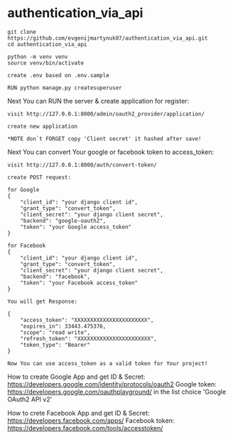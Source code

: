 # authentication_via_api

```shell
git clone https://github.com/evgenijmartynuk07/authentication_via_api.git
cd authentication_via_api

python -m venv venv
source venv/bin/activate

create .env based on .env.sample

RUN python manage.py createsuperuser

```

Next You can RUN the server & create application for register:
```shell
visit http://127.0.0.1:8000/admin/oauth2_provider/application/

create new application

*NOTE don`t FORGET copy 'Client secret' it hashed after save!

```

Next You can convert Your google or facebook token to access_token:
```shell
visit http://127.0.0.1:8000/auth/convert-token/

create POST request:

for Google
{
	"client_id": "your django client id",
	"grant_type": "convert_token",
	"client_secret": "your django client secret",
	"backend": "google-oauth2",
	"token": "your Google access_token"
}

for Facebook
{
	"client_id": "your django client id",
	"grant_type": "convert_token",
	"client_secret": "your django client secret",
	"backend": "facebook",
	"token": "your Facebook access_token"
}

You will get Response:

{
    "access_token": "XXXXXXXXXXXXXXXXXXXXXXX",
    "expires_in": 33443.475376,
    "scope": "read write",
    "refresh_token": "XXXXXXXXXXXXXXXXXXXXXXX",
    "token_type": "Bearer"
}

Now You can use access_token as a valid token for Your project!

```

How to create Google App and get ID & Secret:
https://developers.google.com/identity/protocols/oauth2
Google token: https://developers.google.com/oauthplayground/
in the list choice 'Google OAuth2 API v2'

How to crete Facebook App and get ID & Secret:
https://developers.facebook.com/apps/
Facebook token: https://developers.facebook.com/tools/accesstoken/

